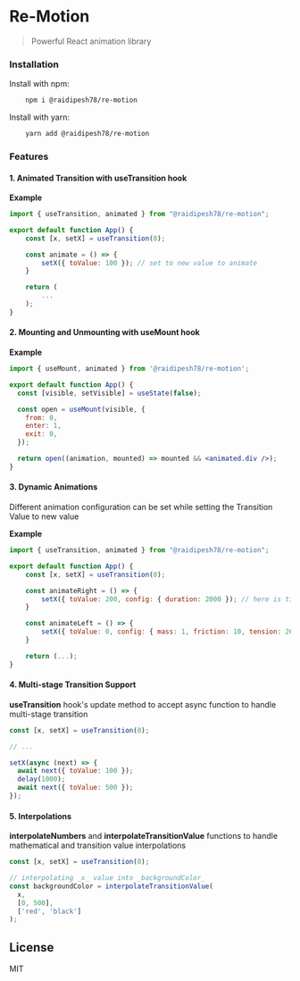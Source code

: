# Re-Motion

> Powerful React animation library

### Installation

Install with npm:

```bash
	npm i @raidipesh78/re-motion
```

Install with yarn:

```bash
	yarn add @raidipesh78/re-motion
```

### Features

#### 1. Animated Transition with **useTransition** hook

**Example**

```jsx
import { useTransition, animated } from "@raidipesh78/re-motion";

export default function App() {
	const [x, setX] = useTransition(0);

	const animate = () => {
		setX({ toValue: 100 }); // set to new value to animate
	}

	return (
		...
	);
}
```

#### 2. Mounting and Unmounting with **useMount** hook

**Example**

```jsx
import { useMount, animated } from '@raidipesh78/re-motion';

export default function App() {
  const [visible, setVisible] = useState(false);

  const open = useMount(visible, {
    from: 0,
    enter: 1,
    exit: 0,
  });

  return open((animation, mounted) => mounted && <animated.div />);
}
```

#### 3. Dynamic Animations

Different animation configuration can be set while setting the Transition Value to new value

**Example**

```jsx
import { useTransition, animated } from "@raidipesh78/re-motion";

export default function App() {
	const [x, setX] = useTransition(0);

	const animateRight = () => {
		setX({ toValue: 200, config: { duration: 2000 }); // here is timing configuration
	}

	const animateLeft = () => {
		setX({ toValue: 0, config: { mass: 1, friction: 10, tension: 260 }); // here is spring configuration
	}

	return (...);
}
```

#### 4. Multi-stage Transition Support

**useTransition** hook's update method to accept async function to handle multi-stage transition

```jsx
const [x, setX] = useTransition(0);

// ...

setX(async (next) => {
  await next({ toValue: 100 });
  delay(1000);
  await next({ toValue: 500 });
});
```

#### 5. Interpolations

**interpolateNumbers** and **interpolateTransitionValue** functions to handle mathematical and transition value interpolations

```jsx
const [x, setX] = useTransition(0);

// interpolating _x_ value into _backgroundColor_
const backgroundColor = interpolateTransitionValue(
  x,
  [0, 500],
  ['red', 'black']
);
```

## License

MIT
